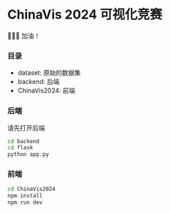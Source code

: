 # ChinaVis 2024 可视化竞赛

🚀🚀🚀 加油！

### 目录

- dataset: 原始的数据集
- backend: 后端
- ChinaVis2024: 前端

### 后端

请先打开后端

```bash
cd backend
cd flask
python app.py
```

### 前端

```bash
cd ChinaVis2024
npm install
npm run dev
```
